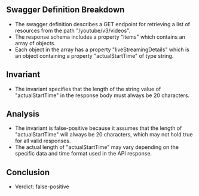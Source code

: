 ## Swagger Definition Breakdown
- The swagger definition describes a GET endpoint for retrieving a list of resources from the path "/youtube/v3/videos".
- The response schema includes a property "items" which contains an array of objects.
- Each object in the array has a property "liveStreamingDetails" which is an object containing a property "actualStartTime" of type string.

## Invariant
- The invariant specifies that the length of the string value of "actualStartTime" in the response body must always be 20 characters.

## Analysis
- The invariant is false-positive because it assumes that the length of "actualStartTime" will always be 20 characters, which may not hold true for all valid responses.
- The actual length of "actualStartTime" may vary depending on the specific data and time format used in the API response.

## Conclusion
- Verdict: false-positive
